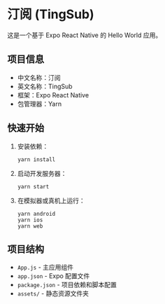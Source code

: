 # 汀阅 (TingSub)

这是一个基于 Expo React Native 的 Hello World 应用。

## 项目信息

- 中文名称：汀阅
- 英文名称：TingSub
- 框架：Expo React Native
- 包管理器：Yarn

## 快速开始

1. 安装依赖：
   ```
   yarn install
   ```

2. 启动开发服务器：
   ```
   yarn start
   ```

3. 在模拟器或真机上运行：
   ```
   yarn android
   yarn ios
   yarn web
   ```

## 项目结构

- `App.js` - 主应用组件
- `app.json` - Expo 配置文件
- `package.json` - 项目依赖和脚本配置
- `assets/` - 静态资源文件夹